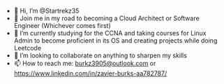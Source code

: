 - 👋 Hi, I’m @Startrekz35
- 👀 Join me in my road to becoming a Cloud Architect or Software Engineer (Whichever comes first)
- 🌱 I’m currently studying for the CCNA and taking courses for Linux Admin to become proficient in its OS and creating projects while doing Leetcode
- 💞️ I’m looking to collaborate on anything to sharpen my skills
- 📫 How to reach me: burkz3905@outlook.com or https://www.linkedin.com/in/zavier-burks-aa782787/

<!---
Startrekz35/Startrekz35 is a ✨ special ✨ repository because its `README.md` (this file) appears on your GitHub profile.
You can click the Preview link to take a look at your changes.
--->
